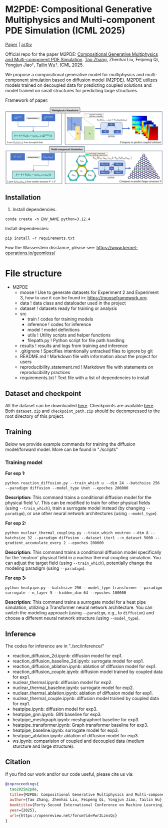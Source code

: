 # M2PDE: Compositional Generative Multiphysics and Multi-component PDE Simulation (ICML 2025)

[Paper](https://openreview.net/forum?id=Pwr2LznsQc) | [arXiv](https://arxiv.org/abs/2412.04134)

Official repo for the paper M2PDE: [Compositional Generative Multiphysics and Multi-component PDE Simulation](https://arxiv.org/abs/2412.04134).
[Tao Zhang](https://taozhan18.github.io/), Zhenhai Liu, Feipeng Qi, Yongjun Jiao†, [Tailin Wu†](https://tailin.org/).
ICML 2025.

We propose a compositional generative model for multiphysics and multi-component simulation based on diffusion model (M2PDE). M2PDE utilizes models trained on decoupled data for predicting coupled solutions and model trained on small structures for predicting large structures.

Framework of paper:

<a href="url"><img src="./schematic.jpg" align="center" width="600" ></a>

## Installation


1. Install dependencies.

```code
conda create -n ENV_NAME python=3.12.4
```

Install dependencies:
```code
pip install -r requirements.txt
```

Fow the Wasserstein disstance, please see:
https://www.kernel-operations.io/geomloss/

#  File structure
- M2PDE
  - moose                   ! Use to generate datasets for Experiment 2 and Experiment 3, how to use it can be found in: https://mooseframework.org.
  - data                    ! data class and dataloader used in the project
  - dataset                 ! datasets ready for training or analysis
  - src
    - train                 ! codes for training models
    - inference             ! codes for inference
    - model                 ! model definitions
    - utils                 ! Utility scripts and helper functions
    - filepath.py           ! Python script for file path handling
  - results                 ! results and logs from training and inference
  - .gitignore              ! Specifies intentionally untracked files to ignore by git
  - README.md               ! Markdown file with information about the project for users
  - reproducibility_statement.md ! Markdown file with statements on reproducibility practices
  - requirements.txt        ! Text file with a list of dependencies to install


## Dataset and checkpoint

All the dataset can be downloaded [here](https://drive.google.com/file/d/1W30JZzzwsLFyIkWfHKRJeYA_e5JG91zD/view?usp=drive_link).
Checkpoints are available [here](https://drive.google.com/file/d/17sipzFVxYZwFqQarhDBEg5KRAP8FTNMB/view?usp=drive_link).
Both `dataset.zip` and `checkpoint_path.zip` should be decompressed to the root directory of this project.


## Training

Below we provide example commands for training the diffusion model/forward model.
More can be found in "./scripts"

### Training model

**For exp 1:**
```code
python reaction_diffusion.py --train_which u --dim 24 --batchsize 256 --paradigm diffusion --model_type Unet --epoches 200000
```
**Description:** This command trains a conditional diffusion model for the physical field 'u'. This can be modified to train for other physical fields (using ``--train_which``), train a surrogate model instead (by changing ``--paradigm``), or use other neural network architectures (using ``--model_type``).

**For exp 2:**
```code
python nuclear_thermal_coupling.py --train_which neutron --dim 8 --batchsize 32 --paradigm diffusion --dataset iter1 --n_dataset 5000 --gradient_accumulate_every 2 --epoches 200000
```
**Description:** This command trains a conditional diffusion model specifically for the 'neutron' physical field in a nuclear thermal coupling simulation. You can adjust the target field (using ``--train_which``), potentially change the modeling paradigm (using ``--paradigm``).

**For exp 3:**
```code
python heatpipe.py --batchsize 256 --model_type transformer --paradigm surrogate --n_layer 5 --hidden_dim 64 --epoches 100000
```
**Description:** This command trains a surrogate model for a heat pipe simulation, utilizing a Transformer neural network architecture. You can switch the modeling approach (using ``--paradigm``, e.g., to `diffusion`) and choose a different neural network structure (using ``--model_type``).

## Inference

The codes for inference are in "./src/inference/"
- reaction_diffusion_2d.ipynb: diffusion model for exp1.
- reaction_diffusion_baseline_2d.ipynb: surrogate model for exp1.
- reaction_diffusion_ablation.ipynb: ablation of diffusion model for exp1.
- reaction_diffusion_couple.ipynb: diffusion model trained by coupled data for exp1.
- nuclear_thermal.ipynb: diffusion model for exp2.
- nuclear_thermal_baseline.ipynb: surrogate model for exp2.
- nuclear_thermal_ablation.ipynb: ablation of diffusion model for exp1.
- nuclear_thermal_couple.ipynb: diffusion model trained by coupled data for exp1.
- heatpipe.ipynb: diffusion model for exp3.
- heatpipe_gnn.ipynb: GIN baseline for exp3.
- heatpipe_meshgraph.ipynb: meshgraphnet baseline for exp3.
- heatpipe_transformer.ipynb: Graph transformer baseline for exp3.
- heatpipe_baseline.ipynb: surrogate model for exp3.
- heatpipe_ablation.ipynb: ablation of diffusion model for exp3.
- ws.ipynb: comparision of coupled and decoupled data (medium sturcture and large structure).
<!-- ## Related Projects

* [NAME](URL) (): brief description of the project.

Numerous practices and standards were adopted from [NAME](URL). -->
## Citation
If you find our work and/or our code useful, please cite us via:

```bibtex
@inproceedings{
  tao2025m2pde,
  title={M2PDE: Compositional Generative Multiphysics and Multi-component PDE Simulation},
  author={Tao Zhang, Zhenhai Liu, Feipeng Qi, Yongjun Jiao, Tailin Wu},
  booktitle={Forty-Second International Conference on Machine Learning},
  year={2025},
  url={https://openreview.net/forum?id=Pwr2LznsQc}
}
```
